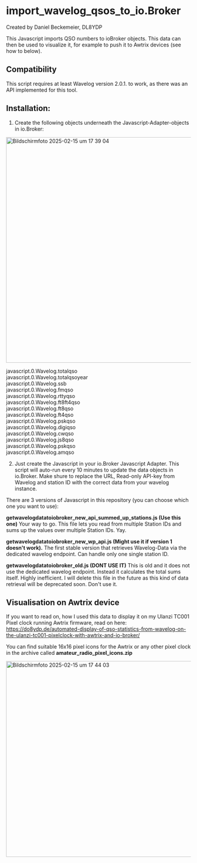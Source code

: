 # import_wavelog_qsos_to_io.Broker

Created by Daniel Beckemeier, DL8YDP

This Javascript imports QSO numbers to ioBroker objects. This data can then be used to visualize it, for example to push it to Awtrix devices (see how to below). 

## Compatibility

This script requires at least Wavelog version 2.0.1. to work, as there was an API implemented for this tool.


## Installation:

1. Create the following objects underneath the Javascript-Adapter-objects in io.Broker:

<img width="614" alt="Bildschirmfoto 2025-02-15 um 17 39 04" src="https://github.com/user-attachments/assets/1eb47cbb-6b8a-4022-ac8d-a91b340b223a" />

javascript.0.Wavelog.totalqso  
javascript.0.Wavelog.totalqsoyear  
javascript.0.Wavelog.ssb  
javascript.0.Wavelog.fmqso  
javascript.0.Wavelog.rttyqso  
javascript.0.Wavelog.ft8ft4qso  
javascript.0.Wavelog.ft8qso  
javascript.0.Wavelog.ft4qso  
javascript.0.Wavelog.pskqso  
javascript.0.Wavelog.digiqso  
javascript.0.Wavelog.cwqso  
javascript.0.Wavelog.js8qso  
javascript.0.Wavelog.pskqso  
javascript.0.Wavelog.amqso  




2. Just create the Javascript in your io.Broker Javascript Adapter. This script will auto-run every 10 minutes to update the data objects in io.Broker.
Make shure to replace the URL, Read-only API-key from Wavelog and station ID with the correct data from your wavelog instance.

There are 3 versions of Javascript in this repository (you can choose which one you want to use):

**getwavelogdatatoiobroker_new_api_summed_up_stations.js (Use this one)**
Your way to go. This file lets you read from multiple Station IDs and sums up the values over multiple Station IDs. Yay.

**getwavelogdatatoiobroker_new_wp_api.js (Might use it if version 1 doesn't work).**
The first stable version that retrieves Wavelog-Data via the dedicated wavelog endpoint. Can handle only one single station ID.


**getwavelogdatatoiobroker_old.js (DONT USE IT)**
This is old and it does not use the dedicated wavelog endpoint. Instead it calculates the total sums itself. Highly inefficient. I will delete this file in the future as this kind of data retrieval will be deprecated soon. Don't use it. 



## Visualisation on Awtrix device

If you want to read on, how I used this data to display it on my Ulanzi TC001 Pixel clock running Awtrix firmware, read on here: https://do8ydp.de/automated-display-of-qso-statistics-from-wavelog-on-the-ulanzi-tc001-pixelclock-with-awtrix-and-io-broker/

You can find suitable 16x16 pixel icons for the Awtrix or any other pixel clock in the archive called **amateur_radio_pixel_icons.zip**

<img width="533" alt="Bildschirmfoto 2025-02-15 um 17 44 03" src="https://github.com/user-attachments/assets/25a296b0-07b8-43c7-8e3c-2b5551592ab8" />

